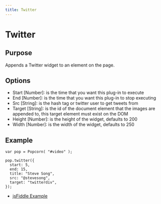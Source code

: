 ```yaml
---
title: Twitter
---
```

# Twitter #

## Purpose ##

Appends a Twitter widget to an element on the page.

## Options ##

* Start \[Number\]: is the time that you want this plug-in to execute
* End \[Number\]: is the time that you want this plug-in to stop executing
* Src \[String\]: is the hash tag or twitter user to get tweets from
* Target \[String\]: is the id of the document element that the images are appended to, this target element must exist on the DOM
* Height \[Number\]: is the height of the widget, defaults to 200
* Width \[Number\]: is the width of the widget, defaults to 250

## Example ##

    var pop = Popcorn( "#video" );

    pop.twitter({
      start: 5,
      end: 15,
      title: "Steve Song",
      src: "@stevesong",
      target: "twitterdiv",
    });

* [jsFiddle Example](http://jsfiddle.net/popcornjs/GhD62/)
